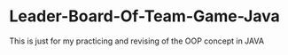 # Leader-Board-Of-Team-Game-Java
This is just for my practicing and revising of the OOP concept in JAVA
